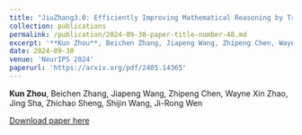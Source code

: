 ```yaml
---
title: "JiuZhang3.0: Efficiently Improving Mathematical Reasoning by Training Small Data Synthesis Models"
collection: publications
permalink: /publication/2024-09-30-paper-title-number-48.md
excerpt: '**Kun Zhou**, Beichen Zhang, Jiapeng Wang, Zhipeng Chen, Wayne Xin Zhao, Jing Sha, Zhichao Sheng, Shijin Wang, Ji-Rong Wen'
date: 2024-09-30
venue: 'NeurIPS 2024'
paperurl: 'https://arxiv.org/pdf/2405.14365'
---
```

**Kun Zhou**, Beichen Zhang, Jiapeng Wang, Zhipeng Chen, Wayne Xin Zhao, Jing Sha, Zhichao Sheng, Shijin Wang, Ji-Rong Wen

[Download paper here](https://arxiv.org/pdf/2405.14365)